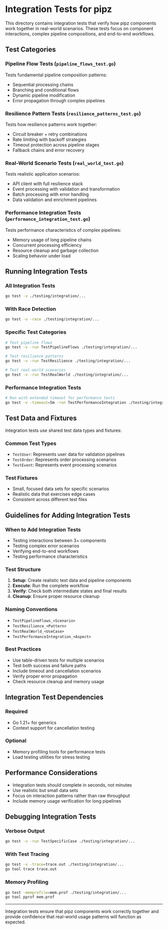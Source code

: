 # Integration Tests for pipz

This directory contains integration tests that verify how pipz components work together in real-world scenarios. These tests focus on component interactions, complex pipeline compositions, and end-to-end workflows.

## Test Categories

### Pipeline Flow Tests (`pipeline_flows_test.go`)
Tests fundamental pipeline composition patterns:
- Sequential processing chains
- Branching and conditional flows  
- Dynamic pipeline modification
- Error propagation through complex pipelines

### Resilience Pattern Tests (`resilience_patterns_test.go`)
Tests how resilience patterns work together:
- Circuit breaker + retry combinations
- Rate limiting with backoff strategies
- Timeout protection across pipeline stages
- Fallback chains and error recovery

### Real-World Scenario Tests (`real_world_test.go`)
Tests realistic application scenarios:
- API client with full resilience stack
- Event processing with validation and transformation
- Batch processing with error handling
- Data validation and enrichment pipelines

### Performance Integration Tests (`performance_integration_test.go`)
Tests performance characteristics of complex pipelines:
- Memory usage of long pipeline chains
- Concurrent processing efficiency
- Resource cleanup and garbage collection
- Scaling behavior under load

## Running Integration Tests

### All Integration Tests
```bash
go test -v ./testing/integration/...
```

### With Race Detection
```bash
go test -v -race ./testing/integration/...
```

### Specific Test Categories
```bash
# Test pipeline flows
go test -v -run TestPipelineFlows ./testing/integration/...

# Test resilience patterns
go test -v -run TestResilience ./testing/integration/...

# Test real-world scenarios
go test -v -run TestRealWorld ./testing/integration/...
```

### Performance Integration Tests
```bash
# Run with extended timeout for performance tests
go test -v -timeout=5m -run TestPerformanceIntegration ./testing/integration/...
```

## Test Data and Fixtures

Integration tests use shared test data types and fixtures:

### Common Test Types
- `TestUser`: Represents user data for validation pipelines
- `TestOrder`: Represents order processing scenarios
- `TestEvent`: Represents event processing scenarios

### Test Fixtures
- Small, focused data sets for specific scenarios
- Realistic data that exercises edge cases
- Consistent across different test files

## Guidelines for Adding Integration Tests

### When to Add Integration Tests
- Testing interactions between 3+ components
- Testing complex error scenarios
- Verifying end-to-end workflows
- Testing performance characteristics

### Test Structure
1. **Setup**: Create realistic test data and pipeline components
2. **Execute**: Run the complete workflow
3. **Verify**: Check both intermediate states and final results
4. **Cleanup**: Ensure proper resource cleanup

### Naming Conventions
- `TestPipelineFlows_<Scenario>`
- `TestResilience_<Pattern>`
- `TestRealWorld_<UseCase>`
- `TestPerformanceIntegration_<Aspect>`

### Best Practices
- Use table-driven tests for multiple scenarios
- Test both success and failure paths
- Include timeout and cancellation scenarios
- Verify proper error propagation
- Check resource cleanup and memory usage

## Integration Test Dependencies

### Required
- Go 1.21+ for generics
- Context support for cancellation testing

### Optional
- Memory profiling tools for performance tests
- Load testing utilities for stress testing

## Performance Considerations

- Integration tests should complete in seconds, not minutes
- Use realistic but small data sets
- Focus on interaction patterns rather than raw throughput
- Include memory usage verification for long pipelines

## Debugging Integration Tests

### Verbose Output
```bash
go test -v -run TestSpecificCase ./testing/integration/...
```

### With Test Tracing
```bash
go test -v -trace=trace.out ./testing/integration/...
go tool trace trace.out
```

### Memory Profiling
```bash
go test -memprofile=mem.prof ./testing/integration/...
go tool pprof mem.prof
```

---

Integration tests ensure that pipz components work correctly together and provide confidence that real-world usage patterns will function as expected.